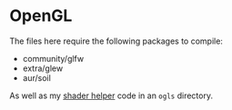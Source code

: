 OpenGL
======

The files here require the following packages to compile:

- community/glfw
- extra/glew
- aur/soil

As well as my [shader helper](https://github.com/fosskers/opengl-shaders)
code in an `ogls` directory.
